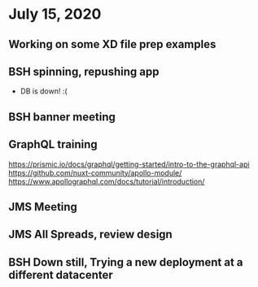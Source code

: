 # July 15, 2020

## Working on some XD file prep examples

## BSH spinning, repushing app
- DB is down! :(

## BSH banner meeting

## GraphQL training
https://prismic.io/docs/graphql/getting-started/intro-to-the-graphql-api
https://github.com/nuxt-community/apollo-module/
https://www.apollographql.com/docs/tutorial/introduction/

## JMS Meeting

## JMS All Spreads, review design

## BSH Down still, Trying a new deployment at a different datacenter

